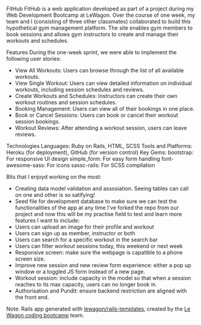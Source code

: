 FitHub
FitHub is a web application developed as part of a project during my Web Development Bootcamp at LeWagon. Over the course of one week, my team and I (consisting of three other classmates) collaborated to build this hypothetical gym management platform. The site enables gym members to book sessions and allows gym instructors to create and manage their workouts and schedules.

Features
During the one-week sprint, we were able to implement the following user stories:
* View All Workouts: Users can browse through the list of all available workouts.
* View Single Workout: Users can view detailed information on individual workouts, including session schedules and reviews.
* Create Workouts and Schedules: Instructors can create their own workout routines and session schedules.
* Booking Management: Users can view all of their bookings in one place.
* Book or Cancel Sessions: Users can book or cancel their workout session bookings.
* Workout Reviews: After attending a workout session, users can leave reviews.

Technologies
Languages: Ruby on Rails, HTML, SCSS
Tools and Platforms: Heroku (for deployment), GitHub (for version control)
Key Gems:
bootstrap: For responsive UI design
simple_form: For easy form handling
font-awesome-sass: For icons
sassc-rails: For SCSS compilation

Bits that I enjoyd working on the most:
* Creating data model validation and assosiation. Seeing tables can call on one and other is so satifying!
* Seed file for development database to make sure we can test the functionalities of the app at any time
I've forked the repo from our project and now this will be my practise field to test and learn more features I want to include:
* Users can upload an image for their profile and workout
* Users can sign up as member, instructor or both
* Users can search for a specific workout in the search bar
* Users can filter workout sessions today, this weekend or next week
* Responsive screen: make sure the webpage is capatible to a phone screen size.
* Improve new session and new review form experience: either a pop up window or a toggled JS form instead of a new page.
* Workout session: include capacity in the model so that when a session reaches to its max capacity, users can no longer book in.
* Authorisation and Pundit: ensure backend restriction are aligned with the front end.

Note:
Rails app generated with [lewagon/rails-templates](https://github.com/lewagon/rails-templates), created by the [Le Wagon coding bootcamp](https://www.lewagon.com) team.
